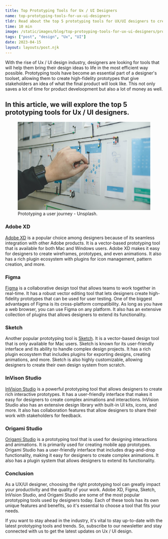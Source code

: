 ```yaml
---
title: Top Prototyping Tools for Ux / UI Designers
name: top-prototyping-tools-for-ux-ui-designers
tldr: Read about the top 5 prototyping tools for UX/UI designers to create high-fidelity prototypes.
time: 10 min
image: /static/images/blog/top-protoyping-tools-for-ux-ui-designers/prototyping.jpg
tags: ["post", "design", "Ux", "UI"]
date: 2023-04-15
layout: layouts/post.njk
---
```


With the rise of Ux / UI design industry, designers are looking for tools that will help them bring their design ideas to life in the most efficient way possible. Prototyping tools have become an essential part of a designer's toolset, allowing them to create high-fidelity prototypes that give stakeholders an idea of what the final product will look like. This not only saves a lot of time for product develoopment but also a lot of money as well.

## In this article, we will explore the top 5 prototyping tools for Ux / UI designers.

<figure>
	<img class="case-img" src="/static/images/blog/top-protoyping-tools-for-ux-ui-designers/prototyping.jpg" alt="Prototyping a user journey">
	<figcaption>Prototyping a user journey - Unsplash.</figcaption>
</figure>

### Adobe XD

[Adobe XD]() is a popular choice among designers because of its seamless integration with other Adobe products. It is a vector-based prototyping tool that is available for both Mac and Windows users. Adobe XD makes it easy for designers to create wireframes, prototypes, and even animations. It also has a rich plugin ecosystem with plugins for icon management, pattern creation, and more.

### Figma

[Figma](https://www.figma.com/) is a collaborative design tool that allows teams to work together in real-time. It has a robust vector editing tool that lets designers create high-fidelity prototypes that can be used for user testing. One of the biggest advantages of Figma is its cross-platform compatibility. As long as you have a web browser, you can use Figma on any platform. It also has an extensive collection of plugins that allows designers to extend its functionality.

### Sketch

Another popular prototyping tool is [Sketch](https://www.sketch.com/). It is a vector-based design tool that is only available for Mac users. Sketch is known for its user-friendly interface and its ability to handle complex design projects. It has a rich plugin ecosystem that includes plugins for exporting designs, creating animations, and more. Sketch is also highly customizable, allowing designers to create their own design system from scratch.

### InVison Studio

[InVision Studio](https://www.invisionapp.com/) is a powerful prototyping tool that allows designers to create rich interactive prototypes. It has a user-friendly interface that makes it easy for designers to create complex animations and interactions. InVision Studio also has an extensive design library with built-in UI kits, icons, and more. It also has collaboration features that allow designers to share their work with stakeholders for feedback.

### Origami Studio

[Origami Studio](https://origami.design/) is a prototyping tool that is used for designing interactions and animations. It is primarily used for creating mobile app prototypes. Origami Studio has a user-friendly interface that includes drag-and-drop functionality, making it easy for designers to create complex animations. It also has a plugin system that allows designers to extend its functionality.

### Conclusion

As a UX/UI designer, choosing the right prototyping tool can greatly impact your productivity and the quality of your work. Adobe XD, Figma, Sketch, InVision Studio, and Origami Studio are some of the most popular prototyping tools used by designers today. Each of these tools has its own unique features and benefits, so it's essential to choose a tool that fits your needs.

If you want to stay ahead in the industry, it's vital to stay up-to-date with the latest prototyping tools and trends. So, subscribe to our newsletter and stay connected with us to get the latest updates on Ux / UI design.
